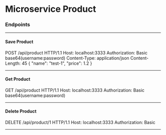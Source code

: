 # Microservice Product

### Endpoints



____
#### Save Product
POST /api/product HTTP/1.1
Host: localhost:3333
Authorization: Basic base64(username:password)
Content-Type: application/json
Content-Length: 45
{
"name": "test-1",
"price": 1.2
}
____

#### Get Product
GET /api/product HTTP/1.1
Host: localhost:3333
Authorization: Basic base64(username:password)

---

#### Delete Product
DELETE /api/product/1 HTTP/1.1
Host: localhost:3333
Authorization: Basic

----